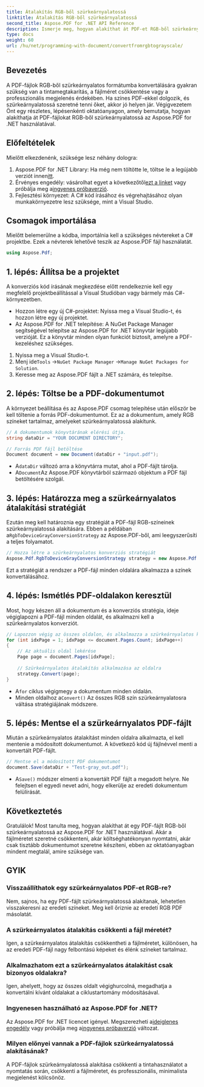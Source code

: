 ```yaml
---
title: Átalakítás RGB-ből szürkeárnyalatossá
linktitle: Átalakítás RGB-ből szürkeárnyalatossá
second_title: Aspose.PDF for .NET API Reference
description: Ismerje meg, hogyan alakíthat át PDF-et RGB-ből szürkeárnyalatossá az Aspose.PDF for .NET segítségével. Lépésről lépésre szóló útmutató a PDF színkonverziójának egyszerűsítéséhez és a fájlterület megtakarításához.
type: docs
weight: 60
url: /hu/net/programming-with-document/convertfromrgbtograyscale/
---
```

## Bevezetés

A PDF-fájlok RGB-ből szürkeárnyalatos formátumba konvertálására gyakran szükség van a tintamegtakarítás, a fájlméret csökkentése vagy a professzionális megjelenés érdekében. Ha színes PDF-ekkel dolgozik, és szürkeárnyalatossá szeretné tenni őket, akkor jó helyen jár. Végigvezetem Önt egy részletes, lépésenkénti oktatóanyagon, amely bemutatja, hogyan alakíthatja át PDF-fájlokat RGB-ből szürkeárnyalatossá az Aspose.PDF for .NET használatával.

## Előfeltételek

Mielőtt elkezdenénk, szüksége lesz néhány dologra:

1.  Aspose.PDF for .NET Library: Ha még nem töltötte le, töltse le a legújabb verziót innen[itt](https://releases.aspose.com/pdf/net/).
2.  Érvényes engedély: vásárolhat egyet a következőtől[ezt a linket](https://purchase.aspose.com/buy) vagy próbálja meg a[ingyenes próbaverzió](https://releases.aspose.com/).
3. Fejlesztési környezet: A C# kód írásához és végrehajtásához olyan munkakörnyezetre lesz szüksége, mint a Visual Studio.

## Csomagok importálása

Mielőtt belemerülne a kódba, importálnia kell a szükséges névtereket a C# projektbe. Ezek a névterek lehetővé teszik az Aspose.PDF fájl használatát.

```csharp
using Aspose.Pdf;
```

## 1. lépés: Állítsa be a projektet

A konverziós kód írásának megkezdése előtt rendelkeznie kell egy megfelelő projektbeállítással a Visual Studióban vagy bármely más C#-környezetben.

- Hozzon létre egy új C#-projektet: Nyissa meg a Visual Studio-t, és hozzon létre egy új projektet.
- Az Aspose.PDF for .NET telepítése: A NuGet Package Manager segítségével telepítse az Aspose.PDF for .NET könyvtár legújabb verzióját. Ez a könyvtár minden olyan funkciót biztosít, amelyre a PDF-kezeléshez szükséges.

1. Nyissa meg a Visual Studio-t.
2.  Menj ide`Tools` ->`NuGet Package Manager` ->`Manage NuGet Packages for Solution`.
3. Keresse meg az Aspose.PDF fájlt a .NET számára, és telepítse.

## 2. lépés: Töltse be a PDF-dokumentumot

A környezet beállítása és az Aspose.PDF csomag telepítése után először be kell töltenie a forrás PDF-dokumentumot. Ez az a dokumentum, amely RGB színeket tartalmaz, amelyeket szürkeárnyalatossá alakítunk.

```csharp
// A dokumentumok könyvtárának elérési útja.
string dataDir = "YOUR DOCUMENT DIRECTORY";

// Forrás PDF fájl betöltése
Document document = new Document(dataDir + "input.pdf");
```

-  A`dataDir` változó arra a könyvtárra mutat, ahol a PDF-fájlt tárolja.
-  A`Document`Az Aspose.PDF könyvtárból származó objektum a PDF fájl betöltésére szolgál.

## 3. lépés: Határozza meg a szürkeárnyalatos átalakítási stratégiát

 Ezután meg kell határoznia egy stratégiát a PDF-fájl RGB-színeinek szürkeárnyalatossá alakítására. Ebben a példában a`RgbToDeviceGrayConversionStrategy` az Aspose.PDF-ből, ami leegyszerűsíti a teljes folyamatot.

```csharp
// Hozza létre a szürkeárnyalatos konverziós stratégiát
Aspose.Pdf.RgbToDeviceGrayConversionStrategy strategy = new Aspose.Pdf.RgbToDeviceGrayConversionStrategy();
```

Ezt a stratégiát a rendszer a PDF-fájl minden oldalára alkalmazza a színek konvertálásához.

## 4. lépés: Ismétlés PDF-oldalakon keresztül

Most, hogy készen áll a dokumentum és a konverziós stratégia, ideje végiglapozni a PDF-fájl minden oldalát, és alkalmazni kell a szürkeárnyalatos konverziót. 

```csharp
// Lapozzon végig az összes oldalon, és alkalmazza a szürkeárnyalatos konverziót
for (int idxPage = 1; idxPage <= document.Pages.Count; idxPage++)
{
    // Az aktuális oldal lekérése
    Page page = document.Pages[idxPage];
    
    // Szürkeárnyalatos átalakítás alkalmazása az oldalra
    strategy.Convert(page);
}
```

-  A`for` ciklus végigmegy a dokumentum minden oldalán.
-  Minden oldalhoz a`Convert()` Az összes RGB szín szürkeárnyalatosra váltása stratégiájának módszere.

## 5. lépés: Mentse el a szürkeárnyalatos PDF-fájlt

Miután a szürkeárnyalatos átalakítást minden oldalra alkalmazta, el kell mentenie a módosított dokumentumot. A következő kód új fájlnévvel menti a konvertált PDF-fájlt.

```csharp
// Mentse el a módosított PDF dokumentumot
document.Save(dataDir + "Test-gray_out.pdf");
```

-  A`Save()` módszer elmenti a konvertált PDF fájlt a megadott helyre. Ne felejtsen el egyedi nevet adni, hogy elkerülje az eredeti dokumentum felülírását.

## Következtetés

Gratulálok! Most tanulta meg, hogyan alakíthat át egy PDF-fájlt RGB-ből szürkeárnyalatossá az Aspose.PDF for .NET használatával. Akár a fájlméretet szeretné csökkenteni, akár költséghatékonyan nyomtatni, akár csak tisztább dokumentumot szeretne készíteni, ebben az oktatóanyagban mindent megtalál, amire szüksége van.

## GYIK

### Visszaállíthatok egy szürkeárnyalatos PDF-et RGB-re?

Nem, sajnos, ha egy PDF-fájlt szürkeárnyalatossá alakítanak, lehetetlen visszakeresni az eredeti színeket. Meg kell őriznie az eredeti RGB PDF másolatát.

### A szürkeárnyalatos átalakítás csökkenti a fájl méretét?

Igen, a szürkeárnyalatos átalakítás csökkentheti a fájlméretet, különösen, ha az eredeti PDF-fájl nagy felbontású képeket és élénk színeket tartalmaz.

### Alkalmazhatom ezt a szürkeárnyalatos átalakítást csak bizonyos oldalakra?

Igen, ahelyett, hogy az összes oldalt végighurcolná, megadhatja a konvertálni kívánt oldalakat a ciklustartomány módosításával.

### Ingyenesen használható az Aspose.PDF for .NET?

 Az Aspose.PDF for .NET licencet igényel. Megszerezheti a[ideiglenes engedély](https://purchase.aspose.com/temporary-license/) vagy próbálja meg a[ingyenes próbaverzió](https://releases.aspose.com/) változat.

### Milyen előnyei vannak a PDF-fájlok szürkeárnyalatossá alakításának?

A PDF-fájlok szürkeárnyalatossá alakítása csökkenti a tintahasználatot a nyomtatás során, csökkenti a fájlméretet, és professzionális, minimalista megjelenést kölcsönöz.